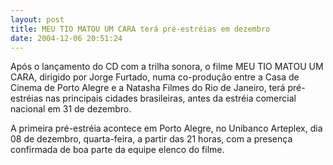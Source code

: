 ```yaml
---
layout: post
title: MEU TIO MATOU UM CARA terá pré-estréias em dezembro
date: 2004-12-06 20:51:24
---
```

Após o lançamento do CD com a trilha sonora, o filme MEU TIO MATOU UM CARA, dirigido por Jorge Furtado, numa co-produção entre a Casa de Cinema de Porto Alegre e a Natasha Filmes do Rio de Janeiro, terá pré-estréias nas principais cidades brasileiras, antes da estréia comercial nacional em 31 de dezembro.

A primeira pré-estréia acontece em Porto Alegre, no Unibanco Arteplex, dia 08 de dezembro, quarta-feira, a partir das 21 horas, com a presença confirmada de boa parte da equipe elenco do filme.